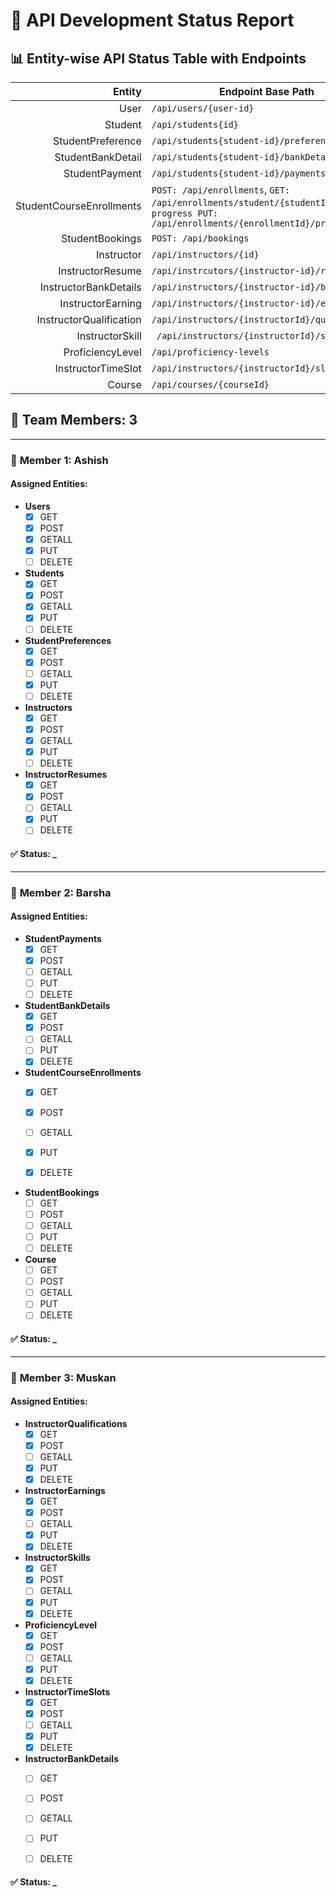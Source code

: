 # 🧾 API Development Status Report



## 📊 Entity-wise API Status Table with Endpoints

|                   Entity | Endpoint Base Path                              |
|-------------------------:|-------------------------------------------------|
|                     User | `/api/users/{user-id}`                          |
|                  Student | `/api/students{id}`                             |
|        StudentPreference | `/api/students{student-id}/preferences`         |
|        StudentBankDetail | `/api/students{student-id}/bankDetails`         |
|           StudentPayment | `/api/students{student-id}/payments`            |
| StudentCourseEnrollments | `POST: /api/enrollments`, `GET: /api/enrollments/student/{studentId}`, `Udate progress PUT: /api/enrollments/{enrollmentId}/progress`                                             | 
|          StudentBookings | `POST: /api/bookings`                                             |
|               Instructor | `/api/instructors/{id}`                         |
|         InstructorResume | `/api/instrcutors/{instructor-id}/resume`       |
|    InstructorBankDetails | `/api/instructors/{instructor-id}/bank-details` |
|        InstructorEarning | `/api/instructors/{instructor-id}/earnings`     |
|  InstructorQualification | `/api/instructors/{instructorId}/qualification` |
|          InstructorSkill | ` /api/instructors/{instructorId}/skills`       |
|         ProficiencyLevel | `/api/proficiency-levels`                       |
|       InstructorTimeSlot | `/api/instructors/{instructorId}/slots`         | 
|                   Course | `/api/courses/{courseId}`                       | 

## 👥 Team Members: 3

---

### 👤 **Member 1: Ashish**

#### Assigned Entities:
- **Users**
    - [x] GET
    - [x] POST
    - [x] GETALL
    - [x] PUT
    - [ ] DELETE

- **Students**
    - [x] GET
    - [x] POST
    - [x] GETALL
    - [x] PUT
    - [ ] DELETE

- **StudentPreferences**
    - [x] GET
    - [x] POST
    - [ ] GETALL
    - [x] PUT
    - [ ] DELETE

- **Instructors**
    - [x] GET
    - [x] POST
    - [x] GETALL
    - [x] PUT
    - [ ] DELETE

- **InstructorResumes**
    - [x] GET
    - [x] POST
    - [ ] GETALL
    - [x] PUT
    - [ ] DELETE

#### ✅ Status: _

---

### 👤 **Member 2: Barsha**

#### Assigned Entities:
- **StudentPayments**
    - [x] GET
    - [x] POST
    - [ ] GETALL
    - [ ] PUT
    - [ ] DELETE

- **StudentBankDetails**
    - [x] GET
    - [x] POST
    - [ ] GETALL
    - [ ] PUT
    - [x] DELETE

- **StudentCourseEnrollments**
    - [x] GET
    - [x] POST
    - [ ] GETALL
    - [x] PUT
    - [x] DELETE


- **StudentBookings**
    - [ ] GET
    - [ ] POST
    - [ ] GETALL
    - [ ] PUT
    - [ ] DELETE

- **Course**
    - [ ] GET
    - [ ] POST
    - [ ] GETALL
    - [ ] PUT
    - [ ] DELETE

#### ✅ Status: _

---

### 👤 **Member 3: Muskan**

#### Assigned Entities:
- **InstructorQualifications**
    - [x] GET
    - [x] POST
    - [ ] GETALL
    - [x] PUT
    - [x] DELETE

- **InstructorEarnings**
    - [x] GET
    - [x] POST
    - [ ] GETALL
    - [x] PUT
    - [x] DELETE

- **InstructorSkills**
    - [x] GET
    - [x] POST
    - [ ] GETALL
    - [x] PUT
    - [x] DELETE

- **ProficiencyLevel**
    - [x] GET
    - [x] POST
    - [ ] GETALL
    - [x] PUT
    - [x] DELETE

- **InstructorTimeSlots**
    - [x] GET
    - [x] POST
    - [ ] GETALL
    - [x] PUT
    - [x] DELETE

- **InstructorBankDetails**
    - [ ] GET
    - [ ] POST
    - [ ] GETALL
    - [ ] PUT
    - [ ] DELETE



#### ✅ Status: _
